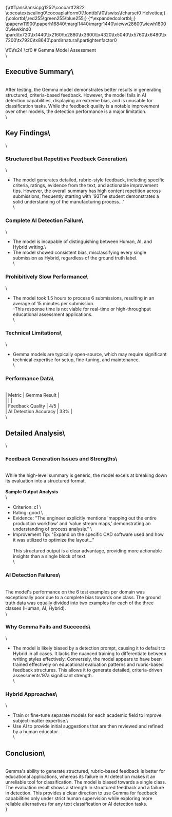 {\rtf1\ansi\ansicpg1252\cocoartf2822
\cocoatextscaling0\cocoaplatform0{\fonttbl\f0\fswiss\fcharset0 Helvetica;}
{\colortbl;\red255\green255\blue255;}
{\*\expandedcolortbl;;}
\paperw11900\paperh16840\margl1440\margr1440\vieww28600\viewh18000\viewkind0
\pard\tx720\tx1440\tx2160\tx2880\tx3600\tx4320\tx5040\tx5760\tx6480\tx7200\tx7920\tx8640\pardirnatural\partightenfactor0

\f0\fs24 \cf0 # Gemma Model Assessment\
\
## Executive Summary\
\
After testing, the Gemma model demonstrates better results in generating structured, criteria-based feedback. However, the model fails in AI detection capabilities, displaying an extreme bias, and is unusable for classification tasks. While the feedback quality is a notable improvement over other models, the detection performance is a major limitation.\
\
## Key Findings\
\
### Structured but Repetitive Feedback Generation\
\
- The model generates detailed, rubric-style feedback, including specific criteria, ratings, evidence from the text, and actionable improvement tips. However, the overall summary has high content repetition across submissions, frequently starting with \'93The student demonstrates a solid understanding of the manufacturing process..."\
\
### Complete AI Detection Failure\
\
- The model is incapable of distinguishing between Human, AI, and Hybrid writing.\
- The model showed consistent bias, misclassifying every single submission as Hybrid, regardless of the ground truth label.\
\
### Prohibitively Slow Performance\
\
- The model took 1.5 hours to process 6 submissions, resulting in an average of 15 minutes per submission.\
-This response time is not viable for real-time or high-throughput educational assessment applications.\
\
### Technical Limitations\
\
- Gemma models are typically open-source, which may require significant technical expertise for setup, fine-tuning, and maintenance.\
\
### Performance Data\
\
| Metric                          | Gemma Result  |\
| 			      | 			 |\
| Feedback Quality        | 4/5                     |\
| AI Detection Accuracy | 33%                   |\
\
## Detailed Analysis\
\
### Feedback Generation Issues and Strengths\
\
While the high-level summary is generic, the model excels at breaking down its evaluation into a structured format.\
\
**Sample Output Analysis**\
\
- Criterion: c1  \
- Rating: good  \
- Evidence: "The engineer explicitly mentions 'mapping out the entire production workflow' and 'value stream maps,' demonstrating an understanding of process analysis."  \
- Improvement Tip: "Expand on the specific CAD software used and how it was utilized to optimize the layout..."  \
\
This structured output is a clear advantage, providing more actionable insights than a single block of text.\
\
### AI Detection Failures\
\
The model's performance on the 6 test examples per domain was exceptionally poor due to a complete bias towards one class. The ground truth data was equally divided into two examples for each of the three classes (Human, AI, Hybrid).\
\
### Why Gemma Fails and Succeeds\
\
- The model is likely biased by a detection prompt, causing it to default to Hybrid in all cases. It lacks the nuanced training to differentiate between writing styles effectively. Conversely, the model appears to have been trained effectively on educational evaluation patterns and rubric-based feedback structures. This allows it to generate detailed, criteria-driven assessments\'97a significant strength.\
\
### Hybrid Approaches\
\
- Train or fine-tune separate models for each academic field to improve subject-matter expertise.\
- Use AI to provide initial suggestions that are then reviewed and refined by a human educator.\
\
## Conclusion\
\
Gemma's ability to generate structured, rubric-based feedback is better for educational applications, whereas its failure in AI detection makes it an unreliable tool for classification. The model is biased towards a single class. The evaluation result shows a strength in structured feedback and a failure in detection. This provides a clear direction to use Gemma for feedback capabilities only under strict human supervision while exploring more reliable alternatives for any text classification or AI detection tasks.\
}
